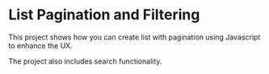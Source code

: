 # List Pagination and Filtering

This project shows how you can create list with pagination using Javascript to enhance the UX.

The project also includes search functionality.
